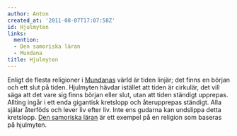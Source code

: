 ```yaml
---
author: Anton
created_at: '2011-08-07T17:07:58Z'
id: Hjulmyten
links:
  mention:
  - Den samoriska läran
  - Mundana
title: Hjulmyten
---
```


Enligt de flesta religioner i [Mundanas] värld är tiden linjär; det finns en början och ett slut på
tiden. Hjulmyten hävdar istället att tiden är cirkulär, det vill säga att det vare sig finns början
eller slut, utan att tiden ständigt upprepas. Allting ingår i ett enda gigantisk kretslopp och
återupprepas ständigt. Alla själar återföds och lever liv efter liv. Inte ens gudarna kan undslippa
detta kretslopp. [Den samoriska läran] är ett exempel på en religion som baseras på hjulmyten.

  [Mundanas]: Mundana
  [Den samoriska läran]: Den_samoriska_läran
